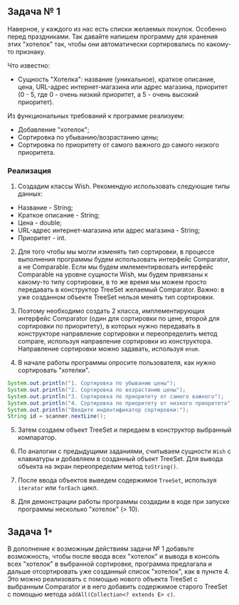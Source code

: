 ## Задача № 1

Наверное, у каждого из нас есть списки желаемых покупок. Особенно перед праздниками.
Так давайте напишем программу для хранения этих "хотелок" так, чтобы они автоматически сортировались по какому-то признаку.

Что известно:
* Сущность "Хотелка": название (уникальное), краткое описание, цена, URL-адрес интернет-магазина или адрес магазина, 
приоритет (0 - 5, где 0 - очень низкий приоритет, а 5 - очень высокий приоритет).

Из функциональных требований к программе реализуем:
* Добавление "хотелок";
* Сортировка по убыванию/возрастанию цены;
* Сортировка по приоритету от самого важного до самого низкого приоритета.

### Реализация

1. Создадим классы Wish. Рекомендую использовать следующие типы данных: 
* Название - String;
* Краткое описание - String;
* Цена - double;
* URL-адрес интернет-магазина или адрес магазина - String;
* Приоритет - int.

2. Для того чтобы мы могли изменять тип сортировки, в процессе выполнения программы будем использовать интерфейс Comparator, 
а не Comparable. Если мы будем имлементирвовать интерфейс Comparable на уровне сущности Wish, мы будем привязаны к какому-то типу сортировки, в то же время мы можем просто передавать в конструктор TreeSet желаемый Comparator. 
Важно: в уже созданном объекте TreeSet нельзя менять тип сортировки. 

3. Поэтому необходимо создать 2 класса, имплементирующих интерфейс Comparator<Wish> (один для сортировки по цене, 
второй для сортировки по приоритету), в которых нужно передавать в конструкторе направление сортировки и переопределить метод compare, используя направление сортировки из конструктора. Направление сортировки можно задавать, используя `enum`.

4. В начале работы программы опросите пользователя, как нужно сортировать "хотелки". 

```java
System.out.println("1. Сортировка по убыванию цены");
System.out.println("2. Сортировка по возрастанию цены");
System.out.println("3. Сортировка по приоритету от самого важного");
System.out.println("4. Сортировка по приоритету от низкого приоритета");
System.out.println("Введите индентификатор сортировки:");
String id = scanner.nextLine();
 ```

5. Затем создаем объект TreeSet и передаем в конструктор выбранный компаратор.

6. По аналогии с предыдущими заданиями, считываем сущности `Wish` с клавиатуры и добавляем в созданный объект TreeSet.
Для вывода объекта на экран переопределим метод `toString()`.

7. После ввода объектов выведем содержимое `TreeSet`, используя `iterator` или `forEach` цикл.

8. Для демонстрации работы программы создадим в коде при запуске программы несколько "хотелок" (> 10).

## Задача 1`*`

В дополнение к возможным действиям задачи № 1 добавьте возможность, чтобы после ввода всех "хотелок" и вывода в консоль всех "хотелок" в выбранной сортировке, программа предлагала и дальше отсортировать уже созданный список "хотелок", как в пункте 4. Это можно реализовать с помощью нового объекта TreeSet с выбранным Comparator и в него добавить содержимое старого TreeSet с помощью метода `addAll(Collection<? extends E> c)`.
